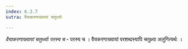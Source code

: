 ```yaml
---
index: 6.3.7
sutra: वैयाकरणाख्यायां चतुर्थ्याः

---
```

_वैयाकरणाख्यायां चतुर्थ्याः परस्य च_ - परस्य च । वैयकरणाख्यायां परशब्दस्यापि चतुथ्र्या अलुगित्यर्थः ।